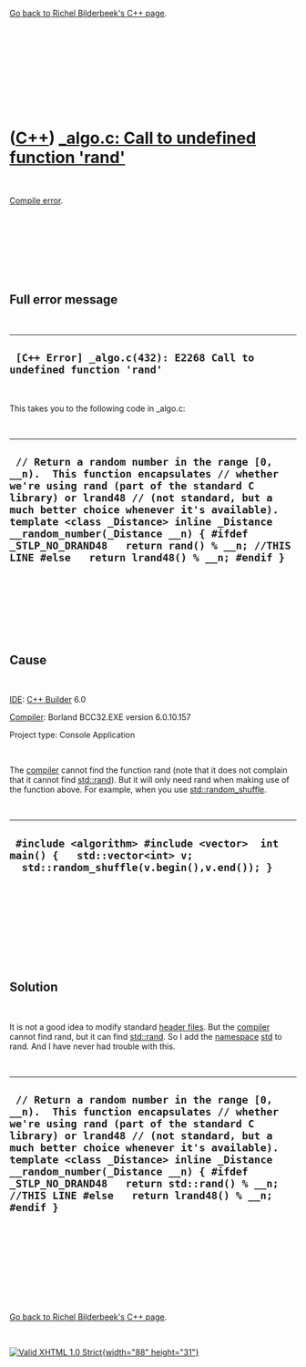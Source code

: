 

[Go back to Richel Bilderbeek's C++ page](Cpp.htm).

 

 

 

 

 

([C++](Cpp.htm)) [\_algo.c: Call to undefined function 'rand'](CppCompileError_algoCcallToUndefinedFunctionRand.htm)
====================================================================================================================

 

[Compile error](CppCompileError.htm).

 

 

 

 

Full error message
------------------

 

  ----------------------------------------------------------------------
  ` [C++ Error] _algo.c(432): E2268 Call to undefined function 'rand'`
  ----------------------------------------------------------------------

 

This takes you to the following code in \_algo.c:

 

  ----------------------------------------------------------------------------------------------------------------------------------------------------------------------------------------------------------------------------------------------------------------------------------------------------------------------------------------------------------------------------------------------------------------
  ` // Return a random number in the range [0, __n).  This function encapsulates // whether we're using rand (part of the standard C library) or lrand48 // (not standard, but a much better choice whenever it's available).  template <class _Distance> inline _Distance __random_number(_Distance __n) { #ifdef _STLP_NO_DRAND48   return rand() % __n; //THIS LINE #else   return lrand48() % __n; #endif }`
  ----------------------------------------------------------------------------------------------------------------------------------------------------------------------------------------------------------------------------------------------------------------------------------------------------------------------------------------------------------------------------------------------------------------

 

 

 

 

Cause
-----

 

[IDE](CppIde.htm): [C++ Builder](CppBuilder.htm) 6.0

[Compiler](CppCompiler.htm): Borland BCC32.EXE version 6.0.10.157

Project type: Console Application

 

The [compiler](CppCompiler.htm) cannot find the function rand (note that
it does not complain that it cannot find [std::rand](CppRand.htm)). But
it will only need rand when making use of the function above. For
example, when you use [std::random\_shuffle](CppRandom_shuffle.htm).

 

  ---------------------------------------------------------------------------------------------------------------------------
  ` #include <algorithm> #include <vector>  int main() {   std::vector<int> v;   std::random_shuffle(v.begin(),v.end()); }`
  ---------------------------------------------------------------------------------------------------------------------------

 

 

 

 

 

Solution
--------

 

It is not a good idea to modify standard [header
files](CppHeaderFile.htm). But the [compiler](CppCompiler.htm) cannot
find rand, but it can find [std::rand](CppRand.htm). So I add the
[namespace](CppNamespace.htm) [std](CppStd.htm) to rand. And I have
never had trouble with this.

 

  ----------------------------------------------------------------------------------------------------------------------------------------------------------------------------------------------------------------------------------------------------------------------------------------------------------------------------------------------------------------------------------------------------------------------
  ` // Return a random number in the range [0, __n).  This function encapsulates // whether we're using rand (part of the standard C library) or lrand48 // (not standard, but a much better choice whenever it's available).   template <class _Distance> inline _Distance __random_number(_Distance __n) { #ifdef _STLP_NO_DRAND48   return std::rand() % __n; //THIS LINE #else   return lrand48() % __n; #endif }`
  ----------------------------------------------------------------------------------------------------------------------------------------------------------------------------------------------------------------------------------------------------------------------------------------------------------------------------------------------------------------------------------------------------------------------

 

 

 

 

 

[Go back to Richel Bilderbeek's C++ page](Cpp.htm).



 

[![Valid XHTML 1.0 Strict](valid-xhtml10.png){width="88"
height="31"}](http://validator.w3.org/check?uri=referer)
